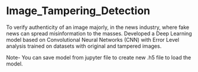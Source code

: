 # Image_Tampering_Detection
To verify authenticity of an image majorly, in the news industry, where fake news can spread misinformation to the masses.​
Developed a Deep Learning model based on Convolutional Neural Networks (CNN) with Error Level analysis trained on datasets with original and tampered images.

 
Note- 
You can save model from jupyter file to create new .h5 file to load the model. 
